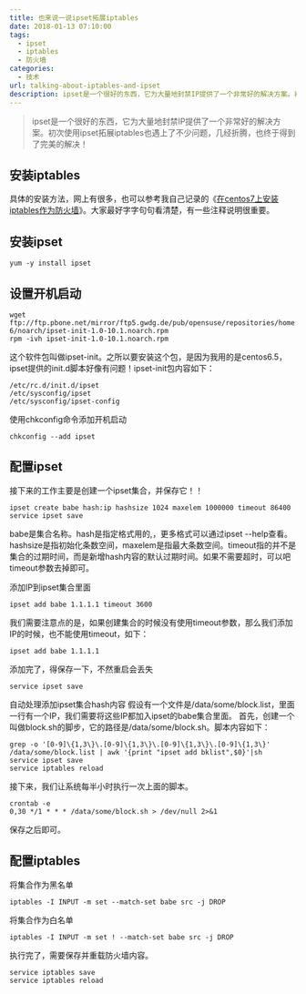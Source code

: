 ```yaml
---
title: 也来说一说ipset拓展iptables
date: 2018-01-13 07:10:00
tags: 
  - ipset
  - iptables
  - 防火墙
categories:
  - 技术
url: talking-about-iptables-and-ipset
description: ipset是一个很好的东西，它为大量地封禁IP提供了一个非常好的解决方案。初次使用ipset拓展iptables也遇上了不少问题，几经折腾，也终于得到了完美的解决！
---
```


> ipset是一个很好的东西，它为大量地封禁IP提供了一个非常好的解决方案。初次使用ipset拓展iptables也遇上了不少问题，几经折腾，也终于得到了完美的解决！


## 安装iptables

具体的安装方法，网上有很多，也可以参考我自己记录的《[在centos7上安装iptables作为防火墙](/install-iptables-as-firewall-on-centos7)》。大家最好字字句句看清楚，有一些注释说明很重要。

## 安装ipset

```
yum -y install ipset
```


## 设置开机启动

```
wget ftp://ftp.pbone.net/mirror/ftp5.gwdg.de/pub/opensuse/repositories/home:/mludvig:/elml/CentOS_CentOS-6/noarch/ipset-init-1.0-10.1.noarch.rpm
rpm -ivh ipset-init-1.0-10.1.noarch.rpm
```

这个软件包叫做ipset-init。之所以要安装这个包，是因为我用的是centos6.5，ipset提供的init.d脚本好像有问题！ipset-init包内容如下：

```
/etc/rc.d/init.d/ipset
/etc/sysconfig/ipset
/etc/sysconfig/ipset-config
```

使用chkconfig命令添加开机启动


```
chkconfig --add ipset
```

## 配置ipset

接下来的工作主要是创建一个ipset集合，并保存它！！

```
ipset create babe hash:ip hashsize 1024 maxelem 1000000 timeout 86400
service ipset save
```

babe是集合名称。hash是指定格式用的,，更多格式可以通过ipset
--help查看。hashsize是指初始化条数空间，maxelem是指最大条数空间。timeout指的并不是集合的过期时间，而是新增hash内容的默认过期时间。如果不需要超时，可以吧timeout参数去掉即可。

添加IP到ipset集合里面

```
ipset add babe 1.1.1.1 timeout 3600
```

我们需要注意点的是，如果创建集合的时候没有使用timeout参数，那么我们添加IP的时候，也不能使用timeout，如下：

```
ipset add babe 1.1.1.1
```

添加完了，得保存一下，不然重启会丢失

```
service ipset save
```

自动处理添加ipset集合hash内容
假设有一个文件是/data/some/block.list，里面一行有一个IP，我们需要将这些IP都加入ipset的babe集合里面。
首先，创建一个叫做block.sh的脚步，它的路径是/data/some/block.sh。脚本内容如下：

```
grep -o '[0-9]\{1,3\}\.[0-9]\{1,3\}\.[0-9]\{1,3\}\.[0-9]\{1,3\}' /data/some/block.list | awk '{print "ipset add bklist",$0}'|sh
service ipset save
service iptables reload
```

接下来，我们让系统每半小时执行一次上面的脚本。

```
crontab -e
0,30 */1 * * * /data/some/block.sh > /dev/null 2>&1
```

保存之后即可。

## 配置iptables

将集合作为黑名单

```
iptables -I INPUT -m set --match-set babe src -j DROP
```

将集合作为白名单

```
iptables -I INPUT -m set ! --match-set babe src -j DROP
```

执行完了，需要保存并重载防火墙内容。

```
service iptables save
service iptables reload
```
